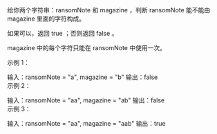 给你两个字符串：ransomNote 和 magazine ，判断 ransomNote 能不能由 magazine 里面的字符构成。

如果可以，返回 true ；否则返回 false 。

magazine 中的每个字符只能在 ransomNote 中使用一次。

示例 1：

输入：ransomNote = "a", magazine = "b"
输出：false  
示例 2：

输入：ransomNote = "aa", magazine = "ab"
输出：false  
示例 3：

输入：ransomNote = "aa", magazine = "aab"
输出：true